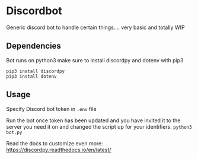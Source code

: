 # Discordbot
Generic discord bot to handle certain things.... very basic and totally WIP


## Dependencies
Bot runs on python3 make sure to install discordpy and dotenv with pip3
```
pip3 install discordpy
pip3 install dotenv
```

## Usage
Specify Discord bot token in `.env` file

Run the bot once token has been updated and you have invited it to the server you need it on and changed the script up for your identifiers.
`python3 bot.py`


Read the docs to customize even more: https://discordpy.readthedocs.io/en/latest/
